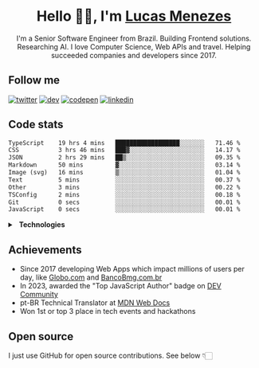 <h1 align="center">Hello 👋🏻, I'm <a href="https://lucasm.dev">Lucas Menezes</a></h1>
<p align="center">I'm a Senior Software Engineer from  Brazil. Building Frontend solutions. Researching AI. I love Computer Science, Web APIs and travel. Helping succeeded companies and developers since 2017.</p>

## Follow me
[![twitter](https://skillicons.dev/icons?i=twitter)](https://twitter.com/lucasmezs/)
[![dev](https://skillicons.dev/icons?i=devto)](https://dev.to/lucasm/)
[![codepen](https://skillicons.dev/icons?i=codepen)](https://codepen.io/lucasm/)
[![linkedin](https://skillicons.dev/icons?i=linkedin)](https://linkedin.com/in/lucasmezs/)

## Code stats

<!--START_SECTION:waka-->

```txt
TypeScript    19 hrs 4 mins   ██████████████████░░░░░░░   71.46 %
CSS           3 hrs 46 mins   ███▓░░░░░░░░░░░░░░░░░░░░░   14.17 %
JSON          2 hrs 29 mins   ██▒░░░░░░░░░░░░░░░░░░░░░░   09.35 %
Markdown      50 mins         ▓░░░░░░░░░░░░░░░░░░░░░░░░   03.14 %
Image (svg)   16 mins         ▒░░░░░░░░░░░░░░░░░░░░░░░░   01.04 %
Text          5 mins          ░░░░░░░░░░░░░░░░░░░░░░░░░   00.37 %
Other         3 mins          ░░░░░░░░░░░░░░░░░░░░░░░░░   00.22 %
TSConfig      2 mins          ░░░░░░░░░░░░░░░░░░░░░░░░░   00.18 %
Git           0 secs          ░░░░░░░░░░░░░░░░░░░░░░░░░   00.01 %
JavaScript    0 secs          ░░░░░░░░░░░░░░░░░░░░░░░░░   00.01 %
```

<!--END_SECTION:waka-->

<details>
<summary><strong>&nbsp;&nbsp;Technologies</strong></summary>
</br>

[![vscode](https://skillicons.dev/icons?i=vscode)](https://code.visualstudio.com/)
[![typescript](https://skillicons.dev/icons?i=typescript)](https://typescriptlang.org/)
[![react](https://skillicons.dev/icons?i=react)](https://react.dev)
[![nextjs](https://skillicons.dev/icons?i=nextjs)](https://nextjs.org/)
[![css](https://skillicons.dev/icons?i=css)](https://developer.mozilla.org/docs/Web/CSS)
[![webpack](https://skillicons.dev/icons?i=webpack)](https://webpack.js.org/)
[![sass](https://skillicons.dev/icons?i=sass)](https://sass-lang.com/)
[![html](https://skillicons.dev/icons?i=html)](https://developer.mozilla.org/docs/Web/HTML)
[![javascript](https://skillicons.dev/icons?i=javascript)](https://developer.mozilla.org/docs/Web/JavaScript)
[![nodejs](https://skillicons.dev/icons?i=nodejs)](https://nodejs.org)
[![graphql](https://skillicons.dev/icons?i=graphql)](https://graphql.org/)
[![docker](https://skillicons.dev/icons?i=docker)](https://docker.com/)
[![git](https://skillicons.dev/icons?i=git)](https://git-scm.com/)
[![jest](https://skillicons.dev/icons?i=jest)](https://jestjs.io/)
[![vue](https://skillicons.dev/icons?i=vue)](https://vuejs.org/)
[![angular](https://skillicons.dev/icons?i=angular)](https://angular.io/)
[![java](https://skillicons.dev/icons?i=java)](https://java.com/)
[![c](https://skillicons.dev/icons?i=c)](https://w3schools.com/c/)
[![wordpress](https://skillicons.dev/icons?i=wordpress)](https://wordpress.org/)
[![postgresql](https://skillicons.dev/icons?i=postgresql)](https://postgresql.org/)
[![cloudflare](https://skillicons.dev/icons?i=cloudflare)](https://cloudflare.com/)
[![aws](https://skillicons.dev/icons?i=aws)](https://aws.amazon.com/)
[![azure](https://skillicons.dev/icons?i=azure)](https://azure.microsoft.com/)
[![gcp](https://skillicons.dev/icons?i=gcp)](https://cloud.google.com/)
[![nginx](https://skillicons.dev/icons?i=nginx)](https://nginx.com/)
[![styledcomponents](https://skillicons.dev/icons?i=styledcomponents)](https://styled-components.com/)
[![svg](https://skillicons.dev/icons?i=svg)](https://developer.mozilla.org/docs/Web/SVG)
[![vim](https://skillicons.dev/icons?i=vim)](https://neovim.io/)
[![linux](https://skillicons.dev/icons?i=linux)](https://distrochooser.de/)
[![apple](https://skillicons.dev/icons?i=apple)](https://apple.com/macos)
[![grafana](https://skillicons.dev/icons?i=grafana)](https://grafana.com/)


</details>

## Achievements
- Since 2017 developing Web Apps which impact millions of users per day, like [Globo.com](https://www.globo.com/?utm_source=lucasm.dev) and [BancoBmg.com.br](https://www.bancobmg.com.br/?utm_source=lucasm.dev)
- In 2023, awarded the "Top JavaScript Author" badge on [DEV Community](https://dev.to/lucasm/)
- pt-BR Technical Translator at [MDN Web Docs](https://github.com/mdn/)
- Won 1st or top 3 place in tech events and hackathons

## Open source
I just use GitHub for open source contributions. See below 👇🏻
